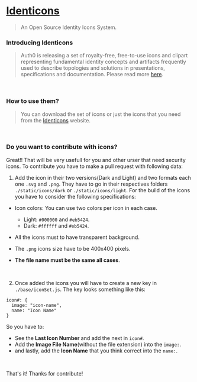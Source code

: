 
# [Identicons](https://identiverse.dev/)

> An Open Source Identity Icons System.



### Introducing Identicons

> Auth0 is releasing a set of royalty-free, free-to-use icons and clipart representing fundamental identity concepts and artifacts frequently used to describe topologies and solutions in presentations, specifications and documentation. Please read more [here](https://auth0.com/blog/).

&nbsp;
&nbsp;

### How to use them?

> You can download the set of icons or just the icons that you need from the [Identicons](https://identicons.dev) website.

&nbsp;
&nbsp;

### Do you want to contribute with icons?

Great!! That will be very usefull for you and other urser that need security icons.
To contribute you have to make a pull request with following data:

1. Add the icon in their two versions(Dark and Light) and two formats each one `.svg` and `.png`. They have to go in their respectives folders `./static/icons/dark` or `./static/icons/light`. For the build of the icons you have to consider the following specifications:

  - Icon colors:
    You can use two colors per icon in each case.
    - Light: `#000000` and `#eb5424`.
    - Dark: `#ffffff` and `#eb5424`.
  
  - All the icons must to have transparent background.
  - The `.png` icons size have to be 400x400 pixels.
  -  **The file name must be the same all cases**.

&nbsp;
&nbsp;

2. Once added the icons you will have to create a new key in `./base/iconSet.js`.
The key looks something like this:

  ```  
  icon#: {
    image: "icon-name",
    name: "Icon Name"
  }
  ```

  So you have to:
  - See the **Last Icon Number** and add the next in `icon#`.
  - Add the **Image File Name**(without the file extension) into the `image:`.
  - and lastly, add the **Icon Name** that you think correct into the `name:`.

&nbsp;
&nbsp;

That's it!
Thanks for contribute!
